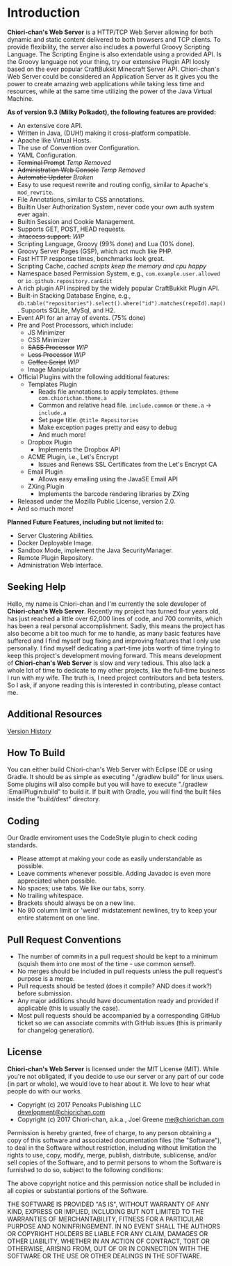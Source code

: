 # Introduction
**Chiori-chan's Web Server** is a HTTP/TCP Web Server allowing for both dynamic and static content delivered to both browsers and TCP clients. To provide flexibility, the server also includes a powerful Groovy Scripting Language. The Scripting Engine is also extendable using a provided API. Is the Groovy language not your thing, try our extensive Plugin API loosly based on the ever popular CraftBukkit Minecraft Server API. Chiori-chan's Web Server could be considered an Application Server as it gives you the power to create amazing web applications while taking less time and resources, while at the same time utilizing the power of the Java Virtual Machine.

**As of version 9.3 (Milky Polkadot), the following features are provided:**
* An extensive core API.
* Written in Java, (DUH!) making it cross-platform compatible.
* Apache like Virtual Hosts.
* The use of Convention over Configuration.
* YAML Configuration.
* ~~Terminal Prompt~~ *Temp Removed*
* ~~Administration Web Console~~ *Temp Removed*
* ~~Automatic Updater~~ *Broken*
* Easy to use request rewrite and routing config, similar to Apache's `mod_rewrite`.
* File Annotations, similar to CSS annotations.
* Builtin User Authorization System, never code your own auth system ever again.
* Builtin Session and Cookie Management.
* Supports GET, POST, HEAD requests.
* ~~.htaccess support.~~ *WIP*
* Scripting Language, Groovy (99% done) and Lua (10% done).
* Groovy Server Pages (GSP), which act much like PHP.
* Fast HTTP response times, benchmarks look great.
* Scripting Cache, *cached scripts keep the memory and cpu happy*
* Namespace based Permission System, e.g., `com.example.user.allowed` or `io.github.repository.canEdit`
* A rich plugin API inspired by the widely popular CraftBukkit Plugin API.
* Built-in Stacking Database Engine, e.g., `db.table("repositories").select().where("id").matches(repoId).map()`. Supports SQLite, MySql, and H2.
* Event API for an array of events. (75% done)
* Pre and Post Processors, which include:
  * JS Minimizer
  * CSS Minimizer
  * ~~SASS Processor~~ *WIP*
  * ~~Less Processor~~ *WIP*
  * ~~Coffee Script~~ *WIP*
  * Image Manipulator
* Official Plugins with the following additional features:
  * Templates Plugin
    * Reads file annotations to apply templates. `@theme com.chiorichan.theme.a`
    * Common and relative head file. `imclude.common` or `theme.a` -> `include.a`
    * Set page title. `@title Repositories`
    * Make exception pages pretty and easy to debug
    * And much more!
  * Dropbox Plugin
    * Implements the Dropbox API
  * ACME Plugin, i.e., Let's Encrypt
    * Issues and Renews SSL Certificates from the Let's Encrypt CA
  * Email Plugin
    * Allows easy emailing using the JavaSE Email API
  * ZXing Plugin
    * Implements the barcode rendering libraries by ZXing
* Released under the Mozilla Public License, version 2.0.
* And so much more!

**Planned Future Features, including but not limited to:**
* Server Clustering Abilities.
* Docker Deployable Image.
* Sandbox Mode, implement the Java SecurityManager.
* Remote Plugin Repository.
* Administration Web Interface.

## Seeking Help
Hello, my name is Chiori-chan and I'm currently the sole developer of **Chiori-chan's Web Server**. Recently my project has turned four years old, has just reached a little over 62,000 lines of code, and 700 commits, which has been a real personal accomplishment. Sadly, this means the project has also become a bit too much for me to handle, as many basic features have suffered and I find myself bug fixing and improving features that I only use personally. I find myself dedicating a part-time jobs worth of time trying to keep this project's development moving forward. This means development of **Chiori-chan's Web Server** is slow and very tedious. This also lack a whole lot of time to dedicate to my other projects, like the full-time business I run with my wife. The truth is, I need project contributors and beta testers. So I ask, if anyone reading this is interested in contributing, please contact me.

## Additional Resources

[Version History](/version-history.md)

## How To Build
You can either build Chiori-chan's Web Server with Eclipse IDE or using Gradle. It should be as simple as executing "./gradlew build" for linux users. Some plugins will also compile but you will have to execute "./gradlew :EmailPlugin:build" to build it. If built with Gradle, you will find the built files inside the "build/dest" directory.

## Coding
Our Gradle enviroment uses the CodeStyle plugin to check coding standards.

* Please attempt at making your code as easily understandable as possible.
* Leave comments whenever possible. Adding Javadoc is even more appreciated when possible.
* No spaces; use tabs. We like our tabs, sorry.
* No trailing whitespace.
* Brackets should always be on a new line.
* No 80 column limit or 'weird' midstatement newlines, try to keep your entire statement on one line.

## Pull Request Conventions
* The number of commits in a pull request should be kept to a minimum (squish them into one most of the time - use common sense!).
* No merges should be included in pull requests unless the pull request's purpose is a merge.
* Pull requests should be tested (does it compile? AND does it work?) before submission.
* Any major additions should have documentation ready and provided if applicable (this is usually the case).
* Most pull requests should be accompanied by a corresponding GitHub ticket so we can associate commits with GitHub issues (this is primarily for changelog generation).

## License

**Chiori-chan's Web Server** is licensed under the MIT License (MIT). While you're not obligated, if you decide to use our server or any part of our code (in part or whole), we would love to hear about it. We love to hear what people do with our works.

* Copyright \(c\) 2017 Penoaks Publishing LLC <development@chiorichan.com>
* Copyright \(c\) 2017 Chiori-chan, a.k.a., Joel Greene <me@chiorichan.com>

Permission is hereby granted, free of charge, to any person obtaining a copy of this software and associated documentation files (the "Software"), to deal in the Software without restriction, including without limitation the rights to use, copy, modify, merge, publish, distribute, sublicense, and/or sell copies of the Software, and to permit persons to whom the Software is furnished to do so, subject to the following conditions:

The above copyright notice and this permission notice shall be included in all copies or substantial portions of the Software.

THE SOFTWARE IS PROVIDED "AS IS", WITHOUT WARRANTY OF ANY KIND, EXPRESS OR IMPLIED, INCLUDING BUT NOT LIMITED TO THE WARRANTIES OF MERCHANTABILITY, FITNESS FOR A PARTICULAR PURPOSE AND NONINFRINGEMENT. IN NO EVENT SHALL THE AUTHORS OR COPYRIGHT HOLDERS BE LIABLE FOR ANY CLAIM, DAMAGES OR OTHER LIABILITY, WHETHER IN AN ACTION OF CONTRACT, TORT OR OTHERWISE, ARISING FROM, OUT OF OR IN CONNECTION WITH THE SOFTWARE OR THE USE OR OTHER DEALINGS IN THE SOFTWARE.
